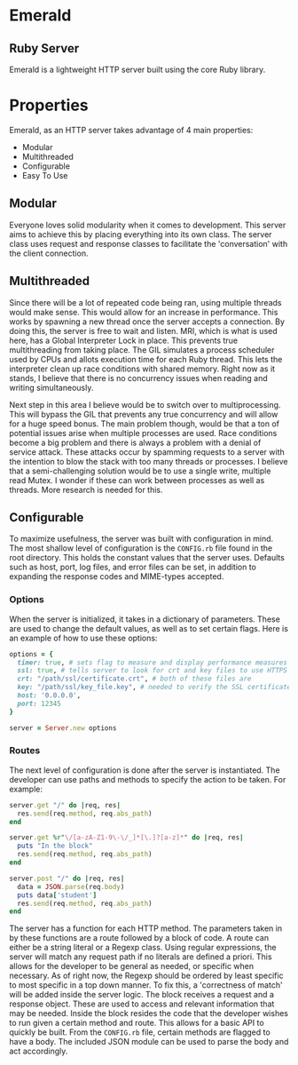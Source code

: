# Emerald

## Ruby Server
Emerald is a lightweight HTTP server built using the core Ruby library.

# Properties
Emerald, as an HTTP server takes advantage of 4 main properties:
- Modular
- Multithreaded
- Configurable
- Easy To Use

## Modular
Everyone loves solid modularity when it comes to development. This server aims to achieve this by placing everything into its own class. The server class uses request and response classes to facilitate the 'conversation' with the client connection.

## Multithreaded
Since there will be a lot of repeated code being ran, using multiple threads would make sense. This would allow for an increase in performance. This works by spawning a new thread once the server accepts a connection. By doing this, the server is free to wait and listen. MRI, which is what is used here, has a Global Interpreter Lock in place. This prevents true multithreading from taking place. The GIL simulates a process scheduler used by CPUs and allots execution time for each Ruby thread. This lets the interpreter clean up race conditions with shared memory. Right now as it stands, I believe that there is no concurrency issues when reading and writing simultaneously.

Next step in this area I believe would be to switch over to multiprocessing. This will bypass the GIL that prevents any true concurrency and will allow for a huge speed bonus. The main problem though, would be that a ton of potential issues arise when multiple processes are used. Race conditions become a big problem and there is always a problem with a denial of service attack. These attacks occur by spamming requests to a server with the intention to blow the stack with too many threads or processes. I believe that a semi-challenging solution would be to use a single write, multiple read Mutex. I wonder if these can work between processes as well as threads. More research is needed for this.

## Configurable
To maximize usefulness, the server was built with configuration in mind. The most shallow level of configuration is the `CONFIG.rb` file found in the root directory. This holds the constant values that the server uses. Defaults such as host, port, log files, and error files can be set, in addition to expanding the response codes and MIME-types accepted.
### Options
When the server is initialized, it takes in a dictionary of parameters. These are used to change the default values, as well as to set certain flags. Here is an example of how to use these options:
```Ruby
options = {
  timer: true, # sets flag to measure and display performance measures
  ssl: true, # tells server to look for crt and key files to use HTTPS
  crt: "/path/ssl/certificate.crt", # both of these files are
  key: "/path/ssl/key_file.key", # needed to verify the SSL certificate
  host: '0.0.0.0',
  port: 12345
}

server = Server.new options
```
### Routes
The next level of configuration is done after the server is instantiated. The developer can use paths and methods to specify the action to be taken. For example:
```ruby
server.get "/" do |req, res|
  res.send(req.method, req.abs_path)
end

server.get %r"\/[a-zA-Z1-9\-\/_]*[\.]?[a-z]*" do |req, res|
  puts "In the block"
  res.send(req.method, req.abs_path)
end

server.post "/" do |req, res|
  data = JSON.parse(req.body)
  puts data['student']
  res.send(req.method, req.abs_path)
end  
```
The server has a function for each HTTP method. The parameters taken in by these functions are a route followed by a block of code. A route can either be a string literal or a Regexp class. Using regular expressions, the server will match any request path if no literals are defined a priori. This allows for the developer to be general as needed, or specific when necessary. As of right now, the Regexp should be ordered by least specific to most specific in a top down manner. To fix this, a 'correctness of match' will be added inside the server logic.
The block receives a request and a response object. These are used to access and relevant information that may be needed. Inside the block resides the code that the developer wishes to run given a certain method and route. This allows for a basic API to quickly be built. From the `CONFIG.rb` file, certain methods are flagged to have a body. The included JSON module can be used to parse the body and act accordingly. 
